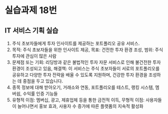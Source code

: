 # 실습과제 18번

## IT 서비스 기획 실습
1. 주식 초보자들에게 투자 인사이트를 제공하는 포트폴리오 공유 서비스.
2. 목적: 주식 초보자들을 위한 인사이트 제공, 목표: 건전한 투자 환경 조성, 범위: 주식투자에 관심이 많은 사람
3. 문제점 또는 기회: 리딩방과 같은 불법적인 투자 자문 서비스로 인해 불건전한 투자 환경이 조성되고 있음, 해결책: 이 서비스는 주식 초보자들이 서로의 포트폴리오를 공유하고 다양한 투자 전략을 배울 수 있도록 지원하며, 건강한 투자 환경을 조성하는 데 중점을 두고 있습니다. 
4. 종목 정보에 대해 받아오기, 거래소와 연동, 포트폴리오를 테스트, 랭킹 시스템, 멤버쉽, 수익률 인증 기능들
5. 유형적 이점: 멤버십, 광고, 제휴업체 등을 통한 금전적 이득, 무형적 이점: 사용자들이 늘어나면서 홍보 효과, 사용자 수 증가에 따른 플랫폼의 지속적 활성화
